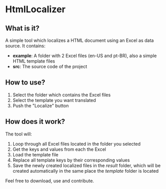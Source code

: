 # HtmlLocalizer

## What is it?
A simple tool which localizes a HTML document using an Excel as data source. It contains:
- **example**: A folder with 2 Excel files (en-US and pt-BR), also a simple HTML template files
- **src**: The source code of the project

## How to use?
1. Select the folder which contains the Excel files
2. Select the template you want translated
3. Push the "Localize" button

## How does it work?
The tool will:
1. Loop through all Excel files located in the folder you selected
2. Get the keys and values from each the Excel
3. Load the template file
4. Replace all template keys by their corresponding values
5. Save the newly created localized files in the _result_ folder, which will be created automatically in the same place the _template_ folder is located

Feel free to download, use and contribute.
